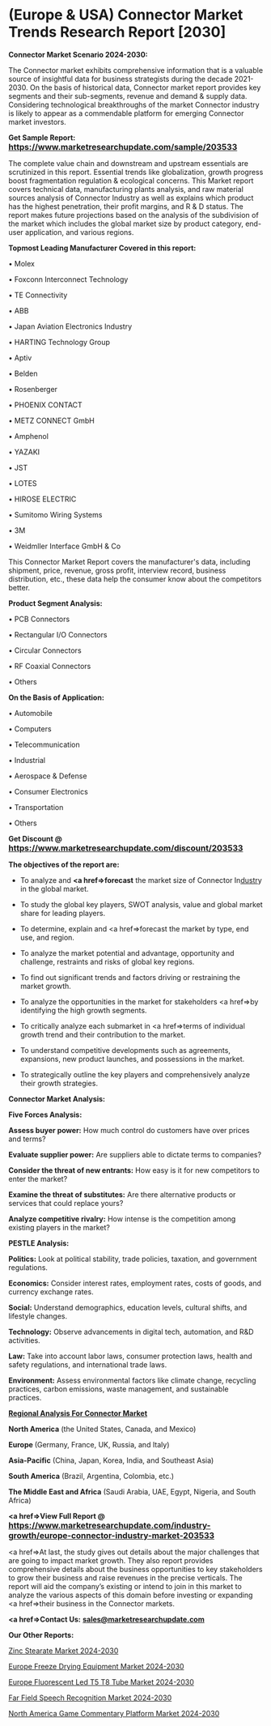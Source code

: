 # (Europe & USA) Connector Market Trends Research Report [2030]

<strong>Connector Market Scenario 2024-2030:</strong>

The Connector market exhibits comprehensive information that is a valuable source of insightful data for business strategists during the decade 2021-2030. On the basis of historical data, Connector market report provides key segments and their sub-segments, revenue and demand &amp; supply data. Considering technological breakthroughs of the market Connector industry is likely to appear as a commendable platform for emerging Connector market investors.

<strong>Get Sample Report: <a href=https://www.marketresearchupdate.com/sample/203533><font size=3 color=#0000ff>https://www.marketresearchupdate.com/sample/203533</font></a></strong>

The complete value chain and downstream and upstream essentials are scrutinized in this report. Essential trends like globalization, growth progress boost fragmentation regulation &amp; ecological concerns. This Market report covers technical data, manufacturing plants analysis, and raw material sources analysis of Connector Industry as well as explains which product has the highest penetration, their profit margins, and R & D status. The report makes future projections based on the analysis of the subdivision of the market which includes the global market size by product category, end-user application, and various regions.

<strong>Topmost Leading Manufacturer Covered in this report:</strong>

• Molex

• Foxconn Interconnect Technology

• TE Connectivity

• ABB

• Japan Aviation Electronics Industry

• HARTING Technology Group

• Aptiv

• Belden

• Rosenberger

• PHOENIX CONTACT

• METZ CONNECT GmbH

• Amphenol

• YAZAKI

• JST

• LOTES

• HIROSE ELECTRIC

• Sumitomo Wiring Systems

• 3M

• Weidmller Interface GmbH & Co

This Connector Market Report covers the manufacturer's data, including shipment, price, revenue, gross profit, interview record, business distribution, etc., these data help the consumer know about the competitors better.

<strong>Product Segment Analysis: </strong>

• PCB Connectors

• Rectangular I/O Connectors

• Circular Connectors

• RF Coaxial Connectors

• Others

<strong>On the Basis of Application:</strong>

• Automobile

• Computers

• Telecommunication

• Industrial

• Aerospace & Defense

• Consumer Electronics

• Transportation

• Others

<strong>Get Discount @ <a href=https://www.marketresearchupdate.com/discount/203533><font size=3 color=#0000ff>https://www.marketresearchupdate.com/discount/203533</font></a></strong>

<strong><b>The objectives of the report are:</b></strong>

- To analyze and <strong><a href=><strong>forecast</strong></a></strong> the market size of Connector In<a href=ASDF991299>dustr</a>y in the global market.

- To study the global key players, SWOT analysis, value and global market share for leading players.

- To determine, explain and <a href=>forecast</a> the market by type, end use, and region.

- To analyze the market potential and advantage, opportunity and challenge, restraints and risks of global key regions.

- To find out significant trends and factors driving or restraining the market growth.

- To analyze the opportunities in the market for stakeholders <a href=>by</a> identifying the high growth segments.

- To critically analyze each submarket in <a href=>terms</a> of individual growth trend and their contribution to the market.

- To understand competitive developments such as agreements, expansions, new product launches, and possessions in the market.

- To strategically outline the key players and comprehensively analyze their growth strategies.

<strong>Connector Market Analysis:</strong>

<strong>Five Forces Analysis:</strong>

<strong>Assess buyer power:</strong> How much control do customers have over prices and terms?

<strong>Evaluate supplier power:</strong> Are suppliers able to dictate terms to companies?

<strong>Consider the threat of new entrants:</strong> How easy is it for new competitors to enter the market?

<strong>Examine the threat of substitutes:</strong> Are there alternative products or services that could replace yours?

<strong>Analyze competitive rivalry:</strong> How intense is the competition among existing players in the market?

<strong>PESTLE Analysis:</strong>

<strong>Politics:</strong> Look at political stability, trade policies, taxation, and government regulations.

<strong>Economics:</strong> Consider interest rates, employment rates, costs of goods, and currency exchange rates.

<strong>Social:</strong> Understand demographics, education levels, cultural shifts, and lifestyle changes.

<strong>Technology:</strong> Observe advancements in digital tech, automation, and R&D activities.

<strong>Law:</strong> Take into account labor laws, consumer protection laws, health and safety regulations, and international trade laws.

<strong>Environment:</strong> Assess environmental factors like climate change, recycling practices, carbon emissions, waste management, and sustainable practices.

<strong><u><b>Regional Analysis For Connector Market</b></u></strong>

<strong><b>North America</b></strong> (the United States, Canada, and Mexico)

<strong><b>Europe </b></strong>(Germany, France, UK, Russia, and Italy)

<strong><b>Asia-Pacific</b></strong> (China, Japan, Korea, India, and Southeast Asia)

<strong><b>South America</b></strong> (Brazil, Argentina, Colombia, etc.)

<strong><b>The Middle East and Africa</b></strong> (Saudi Arabia, UAE, Egypt, Nigeria, and South Africa)

<strong><a href=>View Full Report</a> @ <a href=https://www.marketresearchupdate.com/industry-growth/europe-connector-industry-market-203533><font size=3 color=#0000ff>https://www.marketresearchupdate.com/industry-growth/europe-connector-industry-market-203533</font></a></strong>

<a href=>At last,</a> the study gives out details about the major challenges that are going to impact market growth. They also report provides comprehensive details about the business opportunities to key stakeholders to grow their business and raise revenues in the precise verticals. The report will aid the company’s existing or intend to join in this market to analyze the various aspects of this domain before investing or expanding <a href=>their</a> business in the Connector markets.

<strong><a href=>Contact Us:</a></strong>
<strong>sales@marketresearchupdate.com</strong>

<strong>Our Other Reports:</strong>

<a href=https://www.linkedin.com/pulse/zinc-stearate-market-growth-possibilities-analysis>Zinc Stearate Market 2024-2030</a>

<a href=https://www.linkedin.com/pulse/europe-freeze-drying-equipment-market-size-new-industry>Europe Freeze Drying Equipment Market 2024-2030</a>

<a href=https://www.linkedin.com/pulse/europe-fluorescent-led-t5-t8-tube-market>Europe Fluorescent Led T5 T8 Tube Market 2024-2030</a>

<a href=https://www.linkedin.com/pulse/far-field-speech-recognition-market-2023-continues-urekf/>Far Field Speech Recognition Market 2024-2030</a>

<a href=https://www.linkedin.com/pulse/north-america-game-commentary-platform-market-ne74f/>North America Game Commentary Platform Market 2024-2030</a>
